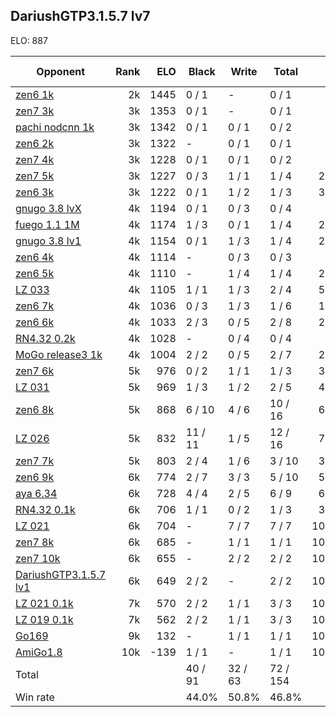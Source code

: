 ## DariushGTP3.1.5.7 lv7 ##

ELO: 887

Opponent | Rank | ELO | Black | Write | Total | Win rate
---------|-----:|----:|-------|-------|-------|-------:
[zen6 1k](zen6%201k.md) | 2k | 1445 | 0 / 1 | - | 0 / 1 | 0.0%
[zen7 3k](zen7%203k.md) | 3k | 1353 | 0 / 1 | - | 0 / 1 | 0.0%
[pachi nodcnn 1k](pachi%20nodcnn%201k.md) | 3k | 1342 | 0 / 1 | 0 / 1 | 0 / 2 | 0.0%
[zen6 2k](zen6%202k.md) | 3k | 1322 | - | 0 / 1 | 0 / 1 | 0.0%
[zen7 4k](zen7%204k.md) | 3k | 1228 | 0 / 1 | 0 / 1 | 0 / 2 | 0.0%
[zen7 5k](zen7%205k.md) | 3k | 1227 | 0 / 3 | 1 / 1 | 1 / 4 | 25.0%
[zen6 3k](zen6%203k.md) | 3k | 1222 | 0 / 1 | 1 / 2 | 1 / 3 | 33.3%
[gnugo 3.8 lvX](gnugo%203.8%20lvX.md) | 4k | 1194 | 0 / 1 | 0 / 3 | 0 / 4 | 0.0%
[fuego 1.1 1M](fuego%201.1%201M.md) | 4k | 1174 | 1 / 3 | 0 / 1 | 1 / 4 | 25.0%
[gnugo 3.8 lv1](gnugo%203.8%20lv1.md) | 4k | 1154 | 0 / 1 | 1 / 3 | 1 / 4 | 25.0%
[zen6 4k](zen6%204k.md) | 4k | 1114 | - | 0 / 3 | 0 / 3 | 0.0%
[zen6 5k](zen6%205k.md) | 4k | 1110 | - | 1 / 4 | 1 / 4 | 25.0%
[LZ 033](LZ%20033.md) | 4k | 1105 | 1 / 1 | 1 / 3 | 2 / 4 | 50.0%
[zen6 7k](zen6%207k.md) | 4k | 1036 | 0 / 3 | 1 / 3 | 1 / 6 | 16.7%
[zen6 6k](zen6%206k.md) | 4k | 1033 | 2 / 3 | 0 / 5 | 2 / 8 | 25.0%
[RN4.32 0.2k](RN4.32%200.2k.md) | 4k | 1028 | - | 0 / 4 | 0 / 4 | 0.0%
[MoGo release3 1k](MoGo%20release3%201k.md) | 4k | 1004 | 2 / 2 | 0 / 5 | 2 / 7 | 28.6%
[zen7 6k](zen7%206k.md) | 5k | 976 | 0 / 2 | 1 / 1 | 1 / 3 | 33.3%
[LZ 031](LZ%20031.md) | 5k | 969 | 1 / 3 | 1 / 2 | 2 / 5 | 40.0%
[zen6 8k](zen6%208k.md) | 5k | 868 | 6 / 10 | 4 / 6 | 10 / 16 | 62.5%
[LZ 026](LZ%20026.md) | 5k | 832 | 11 / 11 | 1 / 5 | 12 / 16 | 75.0%
[zen7 7k](zen7%207k.md) | 5k | 803 | 2 / 4 | 1 / 6 | 3 / 10 | 30.0%
[zen6 9k](zen6%209k.md) | 6k | 774 | 2 / 7 | 3 / 3 | 5 / 10 | 50.0%
[aya 6.34](aya%206.34.md) | 6k | 728 | 4 / 4 | 2 / 5 | 6 / 9 | 66.7%
[RN4.32 0.1k](RN4.32%200.1k.md) | 6k | 706 | 1 / 1 | 0 / 2 | 1 / 3 | 33.3%
[LZ 021](LZ%20021.md) | 6k | 704 | - | 7 / 7 | 7 / 7 | 100.0%
[zen7 8k](zen7%208k.md) | 6k | 685 | - | 1 / 1 | 1 / 1 | 100.0%
[zen7 10k](zen7%2010k.md) | 6k | 655 | - | 2 / 2 | 2 / 2 | 100.0%
[DariushGTP3.1.5.7 lv1](DariushGTP3.1.5.7%20lv1.md) | 6k | 649 | 2 / 2 | - | 2 / 2 | 100.0%
[LZ 021 0.1k](LZ%20021%200.1k.md) | 7k | 570 | 2 / 2 | 1 / 1 | 3 / 3 | 100.0%
[LZ 019 0.1k](LZ%20019%200.1k.md) | 7k | 562 | 2 / 2 | 1 / 1 | 3 / 3 | 100.0%
[Go169](Go169.md) | 9k | 132 | - | 1 / 1 | 1 / 1 | 100.0%
[AmiGo1.8](AmiGo1.8.md) | 10k | -139 | 1 / 1 | - | 1 / 1 | 100.0%
Total | | | 40 / 91 | 32 / 63 | 72 / 154 | 
Win rate| | | 44.0% | 50.8% | 46.8% | 
